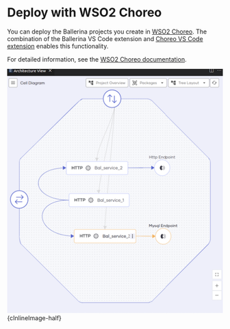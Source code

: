 # Deploy with WSO2 Choreo

You can deploy the Ballerina projects you create in [WSO2 Choreo](https://wso2.com/choreo/). The combination of the Ballerina VS Code extension and [Choreo VS Code extension](https://marketplace.visualstudio.com/items?itemName=WSO2.choreo) enables this functionality. 

For detailed information, see the [WSO2 Choreo documentation](https://wso2.com/choreo/docs/develop-components/develop-components-using-vs-code/).

![Choreo Deployment](./img/choreo-integration/choreo-integration.png){cInlineImage-half}
